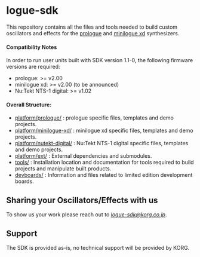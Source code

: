 # logue-sdk 

This repository contains all the files and tools needed to build custom oscillators and effects for the [prologue](https://www.korg.com/products/synthesizers/prologue) and [minilogue xd](https://www.korg.com/products/synthesizers/minilogue_xd) synthesizers.

#### Compatibility Notes

In order to run user units built with SDK version 1.1-0, the following firmware versions are required:
* prologue: >= v2.00
* minilogue xd: >= v2.00 (to be announced)
* Nu:Tekt NTS-1 digital: >= v1.02

#### Overall Structure:
* [platform/prologue/](platform/prologue/) : prologue specific files, templates and demo projects.
* [platform/minilogue-xd/](platform/minilogue-xd/) : minilogue xd specific files, templates and demo projects.
* [platform/nutekt-digital/](platform/nutekt-digital/) : Nu:Tekt NTS-1 digital specific files, templates and demo projects.
* [platform/ext/](platform/ext/) : External dependencies and submodules.
* [tools/](tools/) : Installation location and documentation for tools required to build projects and manipulate built products.
* [devboards/](devboards/) : Information and files related to limited edition development boards.

## Sharing your Oscillators/Effects with us

To show us your work please reach out to *logue-sdk@korg.co.jp*.

## Support

The SDK is provided as-is, no technical support will be provided by KORG.

<!-- ## Troubleshooting -->





